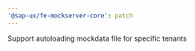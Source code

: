 ```yaml
---
'@sap-ux/fe-mockserver-core': patch
---
```


Support autoloading mockdata file for specific tenants

